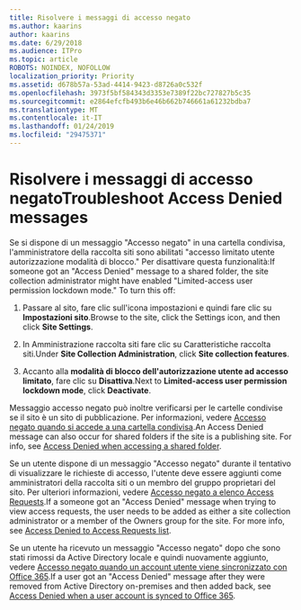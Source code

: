 ```yaml
---
title: Risolvere i messaggi di accesso negato
ms.author: kaarins
author: kaarins
ms.date: 6/29/2018
ms.audience: ITPro
ms.topic: article
ROBOTS: NOINDEX, NOFOLLOW
localization_priority: Priority
ms.assetid: d678b57a-53ad-4414-9423-d8726a0c532f
ms.openlocfilehash: 3973f5bf584343d3353e7389f22bc727827b5c35
ms.sourcegitcommit: e2864efcfb493b6e46b662b746661a61232bdba7
ms.translationtype: MT
ms.contentlocale: it-IT
ms.lasthandoff: 01/24/2019
ms.locfileid: "29475371"
---
```

# <a name="troubleshoot-access-denied-messages"></a><span data-ttu-id="da0c0-102">Risolvere i messaggi di accesso negato</span><span class="sxs-lookup"><span data-stu-id="da0c0-102">Troubleshoot Access Denied messages</span></span>

<span data-ttu-id="da0c0-p101">Se si dispone di un messaggio "Accesso negato" in una cartella condivisa, l'amministratore della raccolta siti sono abilitati "accesso limitato utente autorizzazione modalità di blocco." Per disattivare questa funzionalità:</span><span class="sxs-lookup"><span data-stu-id="da0c0-p101">If someone got an "Access Denied" message to a shared folder, the site collection administrator might have enabled "Limited-access user permission lockdown mode." To turn this off:</span></span> 
  
1. <span data-ttu-id="da0c0-105">Passare al sito, fare clic sull'icona impostazioni e quindi fare clic su **Impostazioni sito**.</span><span class="sxs-lookup"><span data-stu-id="da0c0-105">Browse to the site, click the Settings icon, and then click **Site Settings**.</span></span>
    
2. <span data-ttu-id="da0c0-106">In Amministrazione raccolta siti fare clic su Caratteristiche raccolta siti.</span><span class="sxs-lookup"><span data-stu-id="da0c0-106">Under **Site Collection Administration**, click **Site collection features**.</span></span>
    
3. <span data-ttu-id="da0c0-107">Accanto alla **modalità di blocco dell'autorizzazione utente ad accesso limitato**, fare clic su **Disattiva**.</span><span class="sxs-lookup"><span data-stu-id="da0c0-107">Next to **Limited-access user permission lockdown mode**, click **Deactivate**.</span></span>
    
<span data-ttu-id="da0c0-p102">Messaggio accesso negato può inoltre verificarsi per le cartelle condivise se il sito è un sito di pubblicazione. Per informazioni, vedere [Accesso negato quando si accede a una cartella condivisa](https://go.microsoft.com/fwlink/?linkid=2004317).</span><span class="sxs-lookup"><span data-stu-id="da0c0-p102">An Access Denied message can also occur for shared folders if the site is a publishing site. For info, see [Access Denied when accessing a shared folder](https://go.microsoft.com/fwlink/?linkid=2004317).</span></span>
  
<span data-ttu-id="da0c0-p103">Se un utente dispone di un messaggio "Accesso negato" durante il tentativo di visualizzare le richieste di accesso, l'utente deve essere aggiunti come amministratori della raccolta siti o un membro del gruppo proprietari del sito. Per ulteriori informazioni, vedere [Accesso negato a elenco Access Requests](https://go.microsoft.com/fwlink/?linkid=2004220).</span><span class="sxs-lookup"><span data-stu-id="da0c0-p103">If a someone got an "Access Denied" message when trying to view access requests, the user needs to be added as either a site collection administrator or a member of the Owners group for the site. For more info, see [Access Denied to Access Requests list](https://go.microsoft.com/fwlink/?linkid=2004220).</span></span>
  
<span data-ttu-id="da0c0-112">Se un utente ha ricevuto un messaggio "Accesso negato" dopo che sono stati rimossi da Active Directory locale e quindi nuovamente aggiunto, vedere [Accesso negato quando un account utente viene sincronizzato con Office 365](https://go.microsoft.com/fwlink/?linkid=2004318).</span><span class="sxs-lookup"><span data-stu-id="da0c0-112">If a user got an "Access Denied" message after they were removed from Active Directory on-premises and then added back, see [Access Denied when a user account is synced to Office 365](https://go.microsoft.com/fwlink/?linkid=2004318).</span></span>
  

